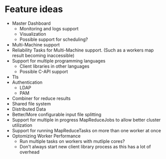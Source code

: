 Feature ideas
====================
* Master Dashboard
  * Monitoring and logs support
  * Visualization
  * Possible support for scheduling?
* Multi-Machine support
* Reliability Tasks for Multi-Machine support. (Such as a workers map result becoming inaccessible) 
* Support for multiple programming languages
  * Client libraries in other languages
  * Possible C-API support
* Tls
* Authentication
  * LDAP
  * PAM
* Combiner for reduce results
* Shared file system
* Distributed Data
* Better/More configurable input file splitting
* Support for multiple in progress MapReduceJobs to allow better cluster utilization
* Support for running MapReduceTasks on more than one worker at once
* Optomizing Worker Performance
  * Run multiple tasks on workers with mutliple cores?
  * Don't always start new client library process as this has a lot of overhead


